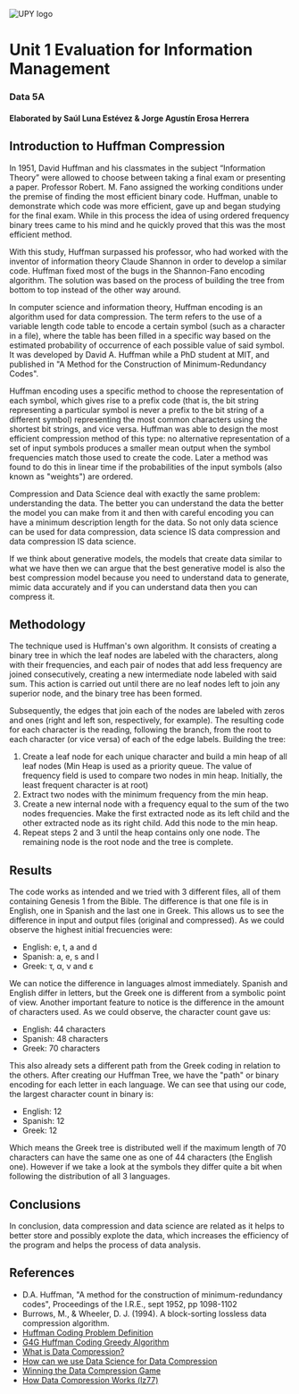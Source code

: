 ![UPY logo](https://github.com/JA-Erosa/University/blob/master/Python/HuffmanCoding/AppliedInDS/material/upylogo.jpeg)

# Unit 1 Evaluation for Information Management
### Data 5A
#### Elaborated by Saúl Luna Estévez & Jorge Agustín Erosa Herrera

## Introduction to Huffman Compression
In 1951, David Huffman and his classmates in the subject “Information Theory” were allowed to choose between taking a final exam or presenting a paper. Professor Robert. M. Fano assigned the working conditions under the premise of finding the most efficient binary code. Huffman, unable to demonstrate which code was more efficient, gave up and began studying for the final exam. While in this process the idea of using ordered frequency binary trees came to his mind and he quickly proved that this was the most efficient method.

With this study, Huffman surpassed his professor, who had worked with the inventor of information theory Claude Shannon in order to develop a similar code. Huffman fixed most of the bugs in the Shannon-Fano encoding algorithm. The solution was based on the process of building the tree from bottom to top instead of the other way around.

In computer science and information theory, Huffman encoding is an algorithm used for data compression. The term refers to the use of a variable length code table to encode a certain symbol (such as a character in a file), where the table has been filled in a specific way based on the estimated probability of occurrence of each possible value of said symbol. It was developed by David A. Huffman while a PhD student at MIT, and published in "A Method for the Construction of Minimum-Redundancy Codes".

Huffman encoding uses a specific method to choose the representation of each symbol, which gives rise to a prefix code (that is, the bit string representing a particular symbol is never a prefix to the bit string of a different symbol) representing the most common characters using the shortest bit strings, and vice versa. Huffman was able to design the most efficient compression method of this type: no alternative representation of a set of input symbols produces a smaller mean output when the symbol frequencies match those used to create the code. Later a method was found to do this in linear time if the probabilities of the input symbols (also known as "weights") are ordered.

Compression and Data Science deal with exactly the same problem: understanding the data. The better you can understand the data the better the model you can make from it and then with careful encoding you can have a minimum description length for the data. So not only data science can be used for data compression, data science IS data compression and data compression IS data science.

If we think about generative models, the models that create data similar to what we have then we can argue that the best generative model is also the best compression model because you need to understand data to generate, mimic data accurately and if you can understand data then you can compress it.

## Methodology
The technique used is Huffman's own algorithm. It consists of creating a binary tree in which the leaf nodes are labeled with the characters, along with their frequencies, and each pair of nodes that add less frequency are joined consecutively, creating a new intermediate node labeled with said sum. This action is carried out until there are no leaf nodes left to join any superior node, and the binary tree has been formed.

Subsequently, the edges that join each of the nodes are labeled with zeros and ones (right and left son, respectively, for example). The resulting code for each character is the reading, following the branch, from the root to each character (or vice versa) of each of the edge labels.
Building the tree:
1. Create a leaf node for each unique character and build a min heap of all leaf nodes (Min Heap is used as a priority queue. The value of frequency field is used to compare two nodes in min heap. Initially, the least frequent character is at root)
2. Extract two nodes with the minimum frequency from the min heap.
3. Create a new internal node with a frequency equal to the sum of the two nodes frequencies. Make the first extracted node as its left child and the other extracted node as its right child. Add this node to the min heap.
4. Repeat steps 2 and 3 until the heap contains only one node. The remaining node is the root node and the tree is complete.

## Results
The code works as intended and we tried with 3 different files, all of them containing Genesis 1 from the Bible. The difference is that one file is in English, one in Spanish and the last one in Greek. This allows us to see the difference in input and output files (original and compressed). As we could observe the highest initial frecuencies were:
- English: e, t, a and d
- Spanish: a, e, s and l
- Greek: τ, α, ν and ε

We can notice the difference in languages almost immediately. Spanish and English differ in letters, but the Greek one is different from a symbolic point of view.
Another important feature to notice is the difference in the amount of characters used. As we could observe, the character count gave us:
- English: 44 characters
- Spanish: 48 characters
- Greek: 70 characters

This also already sets a different path from the Greek coding in relation to the others.
After creating our Huffman Tree, we have the "path" or binary encoding for each letter in each language. We can see that using our code, the largest character count in binary is:
- English: 12
- Spanish: 12
- Greek: 12

Which means the Greek tree is distributed well if the maximum length of 70 characters can have the same one as one of 44 characters (the English one). However if we take a look at the symbols they differ quite a bit when following the distribution of all 3 languages. 

## Conclusions
In conclusion, data compression and data science are related as it helps to better store and possibly explote the data, which increases the efficiency of the program and helps the process of data analysis.

## References
- D.A. Huffman, "A method for the construction of minimum-redundancy codes", Proceedings of the I.R.E., sept 1952, pp 1098-1102
- Burrows, M., & Wheeler, D. J. (1994). A block-sorting lossless data compression algorithm.
- [Huffman Coding Problem Definition](https://es.wikipedia.org/wiki/Codificaci%C3%B3n_Huffman#Definici%C3%B3n_del_problema)
- [G4G Huffman Coding Greedy Algorithm](https://www.geeksforgeeks.org/huffman-coding-greedy-algo-3/)
- [What is Data Compression?](https://www.datasciencedegreeprograms.net/faq/what-is-data-compression/)
- [How can we use Data Science for Data Compression](https://www.quora.com/Can-you-imagine-how-we-can-use-data-science-for-data-compression)
- [Winning the Data Compression Game](https://towardsdatascience.com/winning-the-data-compression-game-af145363ae49#:~:text=Huffman%20coding%20works%20by%20building,to%20that%20symbol's%20leaf%20node.&text=The%20Huffman%20encoder%20starts%20by,nodes%2C%20one%20for%20each%20symbol)
- [How Data Compression Works (lz77)](https://towardsdatascience.com/how-data-compression-works-exploring-lz77-3a2c2e06c097)
